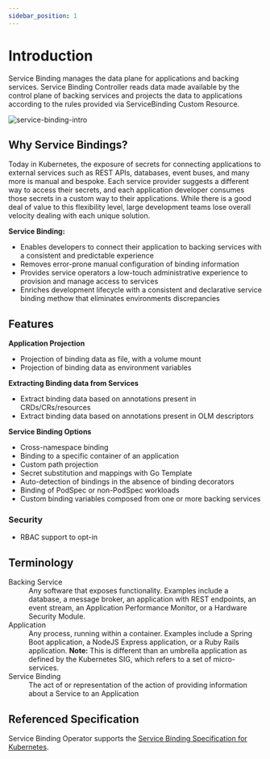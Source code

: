 ```yaml
---
sidebar_position: 1
---
```


# Introduction

Service Binding manages the data plane for applications and backing services. Service Binding Controller reads data made available by the control plane of backing services and projects the data to applications according to the rules provided via ServiceBinding Custom Resource.

![service-binding-intro](/img/docs/intro-bindings.png)


## Why Service Bindings?

Today in Kubernetes, the exposure of secrets for connecting applications to external services such as REST APIs, databases, event buses, and many more is manual and bespoke. Each service provider suggests a different way to access their secrets, and each application developer consumes those secrets in a custom way to their applications. While there is a good deal of value to this flexibility level, large development teams lose overall velocity dealing with each unique solution.

**Service Binding:**
- Enables developers to connect their application to backing services with a consistent and predictable experience
- Removes error-prone manual configuration of binding information
- Provides service operators a low-touch administrative experience to provision and manage access to services
- Enriches development lifecycle with a consistent and declarative service binding methow that eliminates environments discrepancies

## Features

**Application Projection**

- Projection of binding data as file, with a volume mount
- Projection of binding data as environment variables 

**Extracting Binding data from Services**

- Extract binding data based on annotations present in CRDs/CRs/resources
- Extract binding data based on annotations present in OLM descriptors

**Service Binding Options**

- Cross-namespace binding
- Binding to a specific container of an application
- Custom path projection
- Secret substitution and mappings with Go Template 
- Auto-detection of bindings in the absence of binding decorators
- Binding of PodSpec or non-PodSpec workloads
- Custom binding variables composed from one or more backing services

### Security

- RBAC support to opt-in 

## Terminology

<dl>

  <dt>Backing Service</dt>
  <dd>Any software that exposes functionality.  Examples include a database, a message broker, an application with REST endpoints, an event stream, an Application Performance Monitor, or a Hardware Security Module.</dd>

  <dt>Application</dt>
  <dd>Any process, running within a container.  Examples include a Spring Boot application, a NodeJS Express application, or a Ruby Rails application.  <b>Note:</b> This is different than an umbrella application as defined by the Kubernetes SIG, which refers to a set of micro-services.</dd>

  <dt>Service Binding</dt>
  <dd>The act of or representation of the action of providing information about a Service to an Application</dd>

</dl>

## Referenced Specification

Service Binding Operator supports the [Service Binding Specification for Kubernetes][spec].

[spec]: https://github.com/k8s-service-bindings/spec



